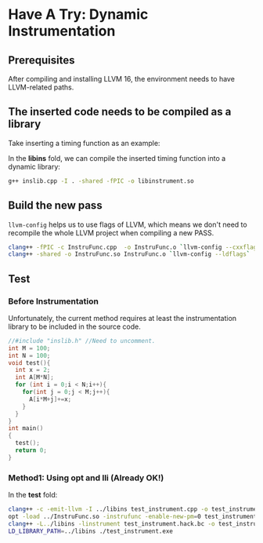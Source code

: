 # Have A Try: Dynamic Instrumentation

## ****Prerequisites****

After compiling and installing LLVM 16, the environment needs to have LLVM-related paths.

## The inserted code needs to be compiled as a library

Take inserting a timing function as an example:

In the **libins** fold, we can compile the inserted timing function into a dynamic library:

```bash
g++ inslib.cpp -I . -shared -fPIC -o libinstrument.so
```

## Build the new pass

`llvm-config` helps us to use flags of LLVM, which means we don't need to recompile the whole LLVM project when compiling a new PASS.

```bash
clang++ -fPIC -c InstruFunc.cpp  -o InstruFunc.o `llvm-config --cxxflags`
clang++ -shared -o InstruFunc.so InstruFunc.o `llvm-config --ldflags`
```

## Test

### Before Instrumentation

Unfortunately, the current method requires at least the instrumentation library to be included in the source code.

```c
//#include "inslib.h" //Need to uncomment.
int M = 100;
int N = 100;
void test(){
  int x = 2;
  int A[M*N];
  for (int i = 0;i < N;i++){
    for(int j = 0;j < M;j++){
      A[i*M+j]+=x;
    }
  }
}
int main()
{
  test();
  return 0;
}
```

### Method1: Using opt and lli (Already OK!)

In the **test** fold:

```bash
clang++ -c -emit-llvm -I ../libins test_instrument.cpp -o test_instrument.bc
opt -load ../InstruFunc.so -instrufunc -enable-new-pm=0 test_instrument.bc -o test_instrument.hack.bc
clang++ -L../libins -linstrument test_instrument.hack.bc -o test_instrument.exe
LD_LIBRARY_PATH=../libins ./test_instrument.exe
```

